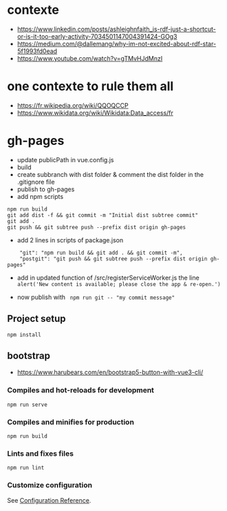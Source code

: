 # contexte

- https://www.linkedin.com/posts/ashleighnfaith_is-rdf-just-a-shortcut-or-is-it-too-early-activity-7034501147004391424-GOg3
- https://medium.com/@dallemang/why-im-not-excited-about-rdf-star-5f1993fd0ead
- https://www.youtube.com/watch?v=gTMvHJdMnzI

# one contexte to rule them all 
- https://fr.wikipedia.org/wiki/QQOQCCP
- https://www.wikidata.org/wiki/Wikidata:Data_access/fr



# gh-pages
- update publicPath in vue.config.js
- build 
- create subbranch with dist folder & comment the dist folder in the .gitignore file
- publish to gh-pages
- add npm scripts


```
npm run build
git add dist -f && git commit -m "Initial dist subtree commit"
git add .
git push && git subtree push --prefix dist origin gh-pages
```
- add 2 lines in scripts of package.json
```
    "git": "npm run build && git add . && git commit -m",
    "postgit": "git push && git subtree push --prefix dist origin gh-pages"
```
- add in updated function of /src/registerServiceWorker.js the line `alert('New content is available; please close the app & re-open.')`

- now publish with `  npm run git -- "my commit message"  `



## Project setup
```
npm install
```

## bootstrap
- https://www.harubears.com/en/bootstrap5-button-with-vue3-cli/

### Compiles and hot-reloads for development
```
npm run serve
```

### Compiles and minifies for production
```
npm run build
```

### Lints and fixes files
```
npm run lint
```

### Customize configuration
See [Configuration Reference](https://cli.vuejs.org/config/).
